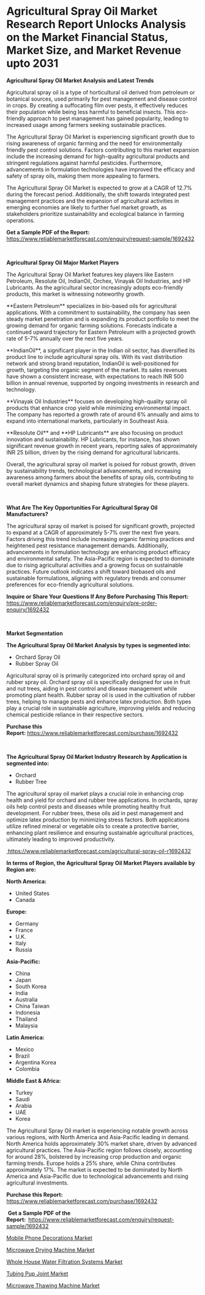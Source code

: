 <p><h1>Agricultural Spray Oil Market Research Report Unlocks Analysis on the Market Financial Status, Market Size, and Market Revenue upto 2031</h1></p><p><strong>Agricultural Spray Oil Market Analysis and Latest Trends</strong></p>
<p><p>Agricultural spray oil is a type of horticultural oil derived from petroleum or botanical sources, used primarily for pest management and disease control in crops. By creating a suffocating film over pests, it effectively reduces their population while being less harmful to beneficial insects. This eco-friendly approach to pest management has gained popularity, leading to increased usage among farmers seeking sustainable practices.</p><p>The Agricultural Spray Oil Market is experiencing significant growth due to rising awareness of organic farming and the need for environmentally friendly pest control solutions. Factors contributing to this market expansion include the increasing demand for high-quality agricultural products and stringent regulations against harmful pesticides. Furthermore, advancements in formulation technologies have improved the efficacy and safety of spray oils, making them more appealing to farmers.</p><p>The Agricultural Spray Oil Market is expected to grow at a CAGR of 12.7% during the forecast period. Additionally, the shift towards integrated pest management practices and the expansion of agricultural activities in emerging economies are likely to further fuel market growth, as stakeholders prioritize sustainability and ecological balance in farming operations.</p></p>
<p><strong>Get a Sample PDF of the Report:&nbsp;</strong> <a href="https://www.reliablemarketforecast.com/enquiry/request-sample/1692432?utm_campaign=1125&utm_medium=2&utm_source=Github&utm_content=ia&utm_term=20102024&utm_id=agricultural-spray-oil">https://www.reliablemarketforecast.com/enquiry/request-sample/1692432</a></p>
<p>&nbsp;</p>
<p><strong>Agricultural Spray Oil Major Market Players</strong></p>
<p><p>The Agricultural Spray Oil Market features key players like Eastern Petroleum, Resolute Oil, IndianOil, Orchex, Vinayak Oil Industries, and HP Lubricants. As the agricultural sector increasingly adopts eco-friendly products, this market is witnessing noteworthy growth.</p><p>**Eastern Petroleum** specializes in bio-based oils for agricultural applications. With a commitment to sustainability, the company has seen steady market penetration and is expanding its product portfolio to meet the growing demand for organic farming solutions. Forecasts indicate a continued upward trajectory for Eastern Petroleum with a projected growth rate of 5-7% annually over the next five years.</p><p>**IndianOil**, a significant player in the Indian oil sector, has diversified its product line to include agricultural spray oils. With its vast distribution network and strong brand reputation, IndianOil is well-positioned for growth, targeting the organic segment of the market. Its sales revenues have shown a consistent increase, with expectations to reach INR 500 billion in annual revenue, supported by ongoing investments in research and technology.</p><p>**Vinayak Oil Industries** focuses on developing high-quality spray oil products that enhance crop yield while minimizing environmental impact. The company has reported a growth rate of around 6% annually and aims to expand into international markets, particularly in Southeast Asia.</p><p>**Resolute Oil** and **HP Lubricants** are also focusing on product innovation and sustainability. HP Lubricants, for instance, has shown significant revenue growth in recent years, reporting sales of approximately INR 25 billion, driven by the rising demand for agricultural lubricants.</p><p>Overall, the agricultural spray oil market is poised for robust growth, driven by sustainability trends, technological advancements, and increasing awareness among farmers about the benefits of spray oils, contributing to overall market dynamics and shaping future strategies for these players.</p></p>
<p>&nbsp;</p>
<p><strong>What Are The Key Opportunities For Agricultural Spray Oil Manufacturers?</strong></p>
<p><p>The agricultural spray oil market is poised for significant growth, projected to expand at a CAGR of approximately 5-7% over the next five years. Factors driving this trend include increasing organic farming practices and heightened pest resistance management demands. Additionally, advancements in formulation technology are enhancing product efficacy and environmental safety. The Asia-Pacific region is expected to dominate due to rising agricultural activities and a growing focus on sustainable practices. Future outlook indicates a shift toward biobased oils and sustainable formulations, aligning with regulatory trends and consumer preferences for eco-friendly agricultural solutions.</p></p>
<p><strong>Inquire or Share Your Questions If Any Before Purchasing This Report:</strong> <a href="https://www.reliablemarketforecast.com/enquiry/pre-order-enquiry/1692432?utm_campaign=1125&utm_medium=2&utm_source=Github&utm_content=ia&utm_term=20102024&utm_id=agricultural-spray-oil">https://www.reliablemarketforecast.com/enquiry/pre-order-enquiry/1692432</a></p>
<p>&nbsp;</p>
<p><strong>Market Segmentation</strong></p>
<p><strong>The Agricultural Spray Oil Market Analysis by types is segmented into:</strong></p>
<p><ul><li>Orchard Spray Oil</li><li>Rubber Spray Oil</li></ul></p>
<p><p>Agricultural spray oil is primarily categorized into orchard spray oil and rubber spray oil. Orchard spray oil is specifically designed for use in fruit and nut trees, aiding in pest control and disease management while promoting plant health. Rubber spray oil is used in the cultivation of rubber trees, helping to manage pests and enhance latex production. Both types play a crucial role in sustainable agriculture, improving yields and reducing chemical pesticide reliance in their respective sectors.</p></p>
<p><strong>Purchase this Report:&nbsp;</strong><a href="https://www.reliablemarketforecast.com/purchase/1692432?utm_campaign=1125&utm_medium=2&utm_source=Github&utm_content=ia&utm_term=20102024&utm_id=agricultural-spray-oil">https://www.reliablemarketforecast.com/purchase/1692432</a></p>
<p>&nbsp;</p>
<p><strong>The Agricultural Spray Oil Market Industry Research by Application is segmented into:</strong></p>
<p><ul><li>Orchard</li><li>Rubber Tree</li></ul></p>
<p><p>The agricultural spray oil market plays a crucial role in enhancing crop health and yield for orchard and rubber tree applications. In orchards, spray oils help control pests and diseases while promoting healthy fruit development. For rubber trees, these oils aid in pest management and optimize latex production by minimizing stress factors. Both applications utilize refined mineral or vegetable oils to create a protective barrier, enhancing plant resilience and ensuring sustainable agricultural practices, ultimately leading to improved productivity.</p></p>
<p><a href="https://www.reliablemarketforecast.com/agricultural-spray-oil-r1692432?utm_campaign=1125&utm_medium=2&utm_source=Github&utm_content=ia&utm_term=20102024&utm_id=agricultural-spray-oil">&nbsp;https://www.reliablemarketforecast.com/agricultural-spray-oil-r1692432</a></p>
<p><strong>In terms of Region, the Agricultural Spray Oil Market Players available by Region are:</strong></p>
<p>
    <p> <strong> North America: </strong>
        <ul>
            <li>United States</li>
            <li>Canada</li>
        </ul>
        </p> 
    <p> <strong> Europe: </strong>
        <ul>
            <li>Germany</li>
            <li>France</li>
            <li>U.K.</li>
            <li>Italy</li>
            <li>Russia</li>
        </ul>
        </p> 
    <p> <strong> Asia-Pacific: </strong>
        <ul>
            <li>China</li>
            <li>Japan</li>
            <li>South Korea</li>
            <li>India</li>
            <li>Australia</li>
            <li>China Taiwan</li>
            <li>Indonesia</li>
            <li>Thailand</li>
            <li>Malaysia</li>
        </ul>
        </p> 
    <p> <strong> Latin America: </strong>
        <ul>
            <li>Mexico</li>
            <li>Brazil</li>
            <li>Argentina Korea</li>
            <li>Colombia</li>
        </ul>
        </p> 
    <p> <strong> Middle East & Africa: </strong>
        <ul>
            <li>Turkey</li>
            <li>Saudi</li>
            <li>Arabia</li>
            <li>UAE</li>
            <li>Korea</li>
        </ul>
    </p>
    </p>
<p><p>The Agricultural Spray Oil market is experiencing notable growth across various regions, with North America and Asia-Pacific leading in demand. North America holds approximately 30% market share, driven by advanced agricultural practices. The Asia-Pacific region follows closely, accounting for around 28%, bolstered by increasing crop production and organic farming trends. Europe holds a 25% share, while China contributes approximately 17%. The market is expected to be dominated by North America and Asia-Pacific due to technological advancements and rising agricultural investments.</p></p>
<p><strong>Purchase this Report: </strong><a href="https://www.reliablemarketforecast.com/purchase/1692432?utm_campaign=1125&utm_medium=2&utm_source=Github&utm_content=ia&utm_term=20102024&utm_id=agricultural-spray-oil">https://www.reliablemarketforecast.com/purchase/1692432</a></p>
<p>&nbsp;<strong>Get a Sample PDF of the Report:&nbsp;&nbsp;</strong><a href="https://www.reliablemarketforecast.com/enquiry/request-sample/1692432?utm_campaign=1125&utm_medium=2&utm_source=Github&utm_content=ia&utm_term=20102024&utm_id=agricultural-spray-oil">https://www.reliablemarketforecast.com/enquiry/request-sample/1692432</a></p>
<p><strong></strong></p>
<p><p><a href="https://github.com/vimar16th/Market-Research-Report-List-6/blob/main/mobile-phone-decorations-market.md?utm_campaign=1125&utm_medium=2&utm_source=Github&utm_content=ia&utm_term=20102024&utm_id=agricultural-spray-oil">Mobile Phone Decorations Market</a></p><p><a href="https://www.linkedin.com/pulse/microwave-drying-machine-market-velocity-61-cagr-trajectory-2024-2031-tfvbc?utm_campaign=1125&utm_medium=2&utm_source=Github&utm_content=ia&utm_term=20102024&utm_id=agricultural-spray-oil">Microwave Drying Machine Market</a></p><p><a href="https://www.linkedin.com/pulse/whole-house-water-filtration-systems-industry-forecast-market-lkioc?utm_campaign=1125&utm_medium=2&utm_source=Github&utm_content=ia&utm_term=20102024&utm_id=agricultural-spray-oil">Whole House Water Filtration Systems Market</a></p><p><a href="https://www.linkedin.com/pulse/decoding-tubing-pup-joint-industry-dynamics-strategic-imperatives-ezf1c?utm_campaign=1125&utm_medium=2&utm_source=Github&utm_content=ia&utm_term=20102024&utm_id=agricultural-spray-oil">Tubing Pup Joint Market</a></p><p><a href="https://www.linkedin.com/pulse/microwave-thawing-machine-market-penetration-strategies-untapped-ibhnc?utm_campaign=1125&utm_medium=2&utm_source=Github&utm_content=ia&utm_term=20102024&utm_id=agricultural-spray-oil">Microwave Thawing Machine Market</a></p></p>